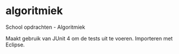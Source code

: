 algoritmiek
===========

School opdrachten - Algoritmiek


Maakt gebruik van JUnit 4 om de tests uit te voeren. Importeren met Eclipse.
